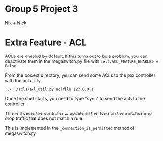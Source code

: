 Group 5 Project 3
================
Nik + Nick

Extra Feature - ACL
================
ACLs are enabled by default. If this turns out to be a problem, you can
deactivate them in the megaswitch.py file with
`self.ACL_FEATURE_ENABLED = False`

From the pox/ext directory, you can send some ACLs to the pox controller with 
the acl utility.

`../../acls/acl_util.py aclfile 127.0.0.1`

Once the shell starts, you need to type "sync" to send the acls to the controller. 

This will cause the controller to update all the flows on the switches
and drop traffic that does not match a rule. 

This is implemented in the `_connection_is_permitted` method of megaswitch.py